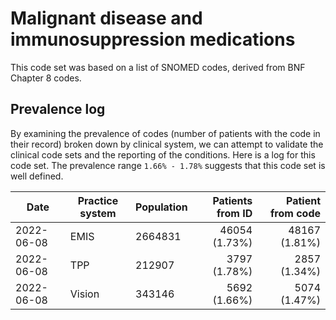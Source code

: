 # Malignant disease and immunosuppression medications

This code set was based on a list of SNOMED codes, derived from BNF Chapter 8 codes.

## Prevalence log

By examining the prevalence of codes (number of patients with the code in their record) broken down by clinical system, we can attempt to validate the clinical code sets and the reporting of the conditions. Here is a log for this code set. The prevalence range `1.66% - 1.78%` suggests that this code set is well defined.

| Date       | Practice system | Population | Patients from ID | Patient from code |
| ---------- | --------------- | ---------- | ---------------: | ----------------: |
| 2022-06-08 | EMIS            | 2664831    |  46054 (1.73%)   |   48167 (1.81%)   |
| 2022-06-08 | TPP             |  212907    |   3797 (1.78%)   |    2857 (1.34%)   |
| 2022-06-08 | Vision          |  343146    |   5692 (1.66%)   |    5074 (1.47%)   |
